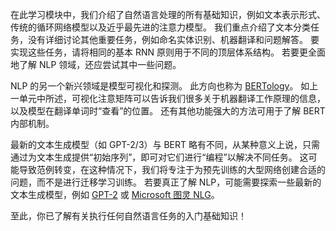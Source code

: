 在此学习模块中，我们介绍了自然语言处理的所有基础知识，例如文本表示形式、传统的循环网络模型以及近乎最先进的注意力模型。 我们重点介绍了文本分类任务，没有详细讨论其他重要任务，例如命名实体识别、机器翻译和问题解答。 要实现这些任务，请将相同的基本 RNN 原则用于不同的顶层体系结构。 若要更全面地了解 NLP 领域，还应尝试其中一些问题。

NLP 的另一个新兴领域是模型可视化和探测。 此方向也称为 [BERTology](https://arxiv.org/abs/2002.12327)。 如上一单元中所述，可视化注意矩阵可以告诉我们很多关于机器翻译工作原理的信息，以及模型在翻译单词时“查看”的位置。 还有其他功能强大的方法可用于了解 BERT 内部机制。

最新的文本生成模型（如 GPT-2/3）与 BERT 略有不同，从某种意义上说，只需通过为文本生成提供“初始序列”，即可对它们进行“编程”以解决不同任务。 这可能导致范例转变，在这种情况下，我们将专注于为预先训练的大型网络创建合适的问题，而不是进行迁移学习训练。 若要真正了解 NLP，可能需要探索一些最新的文本生成模型，例如 [GPT-2](https://github.com/openai/gpt-2) 或 [Microsoft 图灵 NLG](https://www.microsoft.com/research/blog/turing-nlg-a-17-billion-parameter-language-model-by-microsoft/)。

至此，你已了解有关执行任何自然语言任务的入门基础知识！
